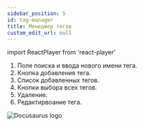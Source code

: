 ```yaml
---
sidebar_position: 5
id: tag-manager
title: Менеджер тегов
custom_edit_url: null
---
```

import ReactPlayer from 'react-player'

1. Поле поиска и ввода нового имени тега.
2. Кнопка добавления тега.
3. Список добавленных тегов.
4. Кнопки выбора всех тегов.
5. Удаление.
6. Редактирвоание тега.

![Docusaurus logo](/img/3-soft/2-start-window/5-tags/rus/tags-1.png)